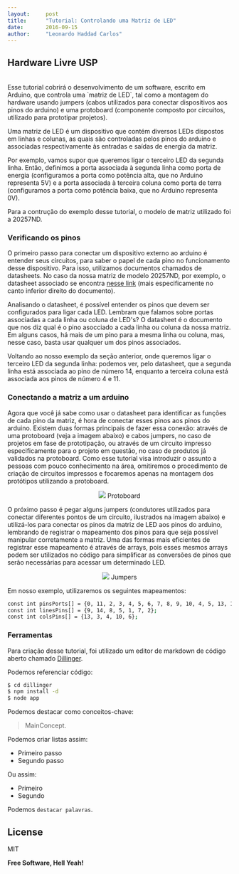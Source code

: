 ```yaml
---
layout:     post
title:      "Tutorial: Controlando uma Matriz de LED"
date:       2016-09-15
author:     "Leonardo Haddad Carlos"
---
```


## Hardware Livre USP
<br/>
Esse tutorial cobrirá o desenvolvimento de um software, escrito em Arduino, que controla uma `matriz de LED`, tal como a montagem do hardware usando jumpers (cabos utilizados para conectar dispositivos aos pinos do arduino) e uma protoboard (componente composto por circuitos, utilizado para prototipar projetos).

Uma matriz de LED é um dispositivo que contém diversos LEDs dispostos em linhas e colunas, as quais são controladas pelos pinos do arduino e associadas respectivamente às entradas e saídas de energia da matriz.

Por exemplo, vamos supor que queremos ligar o terceiro LED da segunda linha. Então, definimos a porta associada à segunda linha como porta de energia (configuramos a porta como potência alta, que no Arduino representa 5V) e a porta associada à terceira coluna como porta de terra (configuramos a porta como potência baixa, que no Arduino representa 0V).

Para a contrução do exemplo desse tutorial, o modelo de matriz utilizado foi a 20257ND.

### Verificando os pinos

O primeiro passo para conectar um dispositivo externo ao arduino é entender seus circuitos, para saber o papel de cada pino no funcionamento desse dispositivo. Para isso, utilizamos documentos chamados de datasheets. No caso da nossa matriz de modelo 20257ND, por exemplo, o datasheet associado se encontra [nesse link][datasheet-led] (mais especificamente no canto inferior direito do documento).

Analisando o datasheet, é possível entender os pinos que devem ser configurados para ligar cada LED. Lembram que falamos sobre portas associadas a cada linha ou coluna de LED's? O datasheet é o documento que nos diz qual é o pino asocciado a cada linha ou coluna da nossa matriz. Em alguns casos, há mais de um pino para a mesma linha ou coluna, mas, nesse caso, basta usar qualquer um dos pinos associados.

Voltando ao nosso exemplo da seção anterior, onde queremos ligar o terceiro LED da segunda linha: podemos ver, pelo datasheet, que a segunda linha está associada ao pino de número 14, enquanto a terceira coluna está associada aos pinos de número 4 e 11.

### Conectando a matriz a um arduino

Agora que você já sabe como usar o datasheet para identificar as funções de cada pino da matriz, é hora de conectar esses pinos aos pinos do arduino. Existem duas formas principais de fazer essa conexão: através de uma protoboard (veja a imagem abaixo) e cabos jumpers, no caso de projetos em fase de prototipação, ou através de um circuito impresso especificamente para o projeto em questão, no caso de produtos já validados na protoboard. Como esse tutorial visa introduzir o assunto a pessoas com pouco conhecimento na área, omitiremos o procedimento de criação de circuitos impressos e focaremos apenas na montagem dos protótipos utilizando a protoboard.

<p style="text-align: center;">
    <img src="{{ site.baseurl }}/post_img/protoboard.jpg" style="margin: 0 auto; max-height: 390px;" />
Protoboard
</p>

O próximo passo é pegar alguns jumpers (condutores utilizados para conectar diferentes pontos de um circuito, ilustrados na imagem abaixo) e utilizá-los para conectar os pinos da matriz de LED aos pinos do arduino, lembrando de registrar o mapeamento dos pinos para que seja possível manipular corretamente a matriz. Uma das formas mais eficientes de registrar esse mapeamento é através de arrays, pois esses mesmos arrays podem ser utilizados no código para simplificar as conversões de pinos que serão necessárias para acessar um determinado LED.

<p style="text-align: center;">
    <img src="{{ site.baseurl }}/post_img/jumpers.jpg" style="margin: 0 auto; max-height: 390px;" />
Jumpers
</p>

Em nosso exemplo, utilizaremos os seguintes mapeamentos:

```sh
const int pinsPorts[] = {0, 11, 2, 3, 4, 5, 6, 7, 8, 9, 10, 4, 5, 13, 12};
const int linesPins[] = {9, 14, 8, 5, 1, 7, 2};
const int colsPins[] = {13, 3, 4, 10, 6};
```


### Ferramentas
Para criação desse tutorial, foi utilizado um editor de markdown de código aberto chamado [Dillinger][dill].

Podemos referenciar código:
```sh
$ cd dillinger
$ npm install -d
$ node app
```

Podemos destacar como conceitos-chave:
> MainConcept.

Podemos criar listas assim:
  - Primeiro passo
  - Segundo passo

Ou assim:
* Primeiro
* Segundo

Podemos `destacar palavras`.

License
----

MIT


**Free Software, Hell Yeah!**

[//]: # (These are reference links used in the body of this note and get stripped out when the markdown processor does its job. There is no need to format nicely because it shouldn't be seen. Thanks SO - http://stackoverflow.com/questions/4823468/store-comments-in-markdown-syntax)

   [dill]: <https://github.com/joemccann/dillinger>
   [datasheet-led]: <http://pdf.datasheet.global/datasheets-1/american_bright_optoelectronics/BM-20257ND.pdf>
